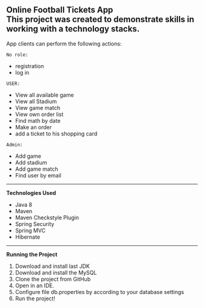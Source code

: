 **Online Football Tickets App**\
This project was created to demonstrate skills in working with a technology stacks.
---
App clients can perform the following actions:

`No role:`
- registration
- log in

`USER:`
- View all available game
- View all Stadium
- View game match
- View own order list
- Find math by date
- Make an order
- add a ticket to his shopping card

`Admin:`
- Add game
- Add stadium
- Add game match
- Find user by email

---
**Technologies Used**
- Java 8
- Maven
- Maven Checkstyle Plugin
- Spring Security
- Spring MVC
- Hibernate
---
**Running the Project**
1. Download and install last JDK
2. Download and install the MySQL
3. Clone the project from GitHub
4. Open in an IDE.
5. Configure file db.properties by according to your database settings
6. Run the project!